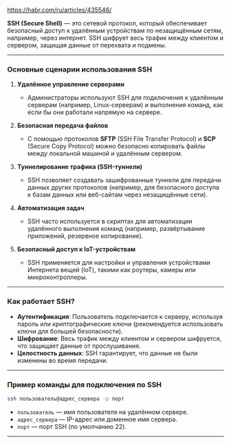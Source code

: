 https://habr.com/ru/articles/435546/

**SSH (Secure Shell)** — это сетевой протокол, который обеспечивает безопасный доступ к удалённым устройствам по незащищённым сетям, например, через интернет. SSH шифрует весь трафик между клиентом и сервером, защищая данные от перехвата и подмены.

---

### **Основные сценарии использования SSH**

1. **Удалённое управление серверами**
   - Администраторы используют SSH для подключения к удалённым серверам (например, Linux-серверам) и выполнения команд, как если бы они работали напрямую на сервере.

2. **Безопасная передача файлов**
   - С помощью протоколов **SFTP** (SSH File Transfer Protocol) и **SCP** (Secure Copy Protocol) можно безопасно копировать файлы между локальной машиной и удалённым сервером.

3. **Туннелирование трафика (SSH-туннели)**
   - SSH позволяет создавать зашифрованные туннели для передачи данных других протоколов (например, для безопасного доступа к базам данных или веб-сайтам через незащищённые сети).

4. **Автоматизация задач**
   - SSH часто используется в скриптах для автоматизации удалённого выполнения команд (например, развёртывание приложений, резервное копирование).

5. **Безопасный доступ к IoT-устройствам**
   - SSH применяется для настройки и управления устройствами Интернета вещей (IoT), такими как роутеры, камеры или микроконтроллеры.

---

### **Как работает SSH?**
- **Аутентификация**: Пользователь подключается к серверу, используя пароль или криптографические ключи (рекомендуется использовать ключи для большей безопасности).
- **Шифрование**: Весь трафик между клиентом и сервером шифруется, что защищает данные от прослушивания.
- **Целостность данных**: SSH гарантирует, что данные не были изменены во время передачи.

---

### **Пример команды для подключения по SSH**
```bash
ssh пользователь@адрес_сервера -p порт
```
- `пользователь` — имя пользователя на удалённом сервере.
- `адрес_сервера` — IP-адрес или доменное имя сервера.
- `порт` — порт SSH (по умолчанию 22).

---